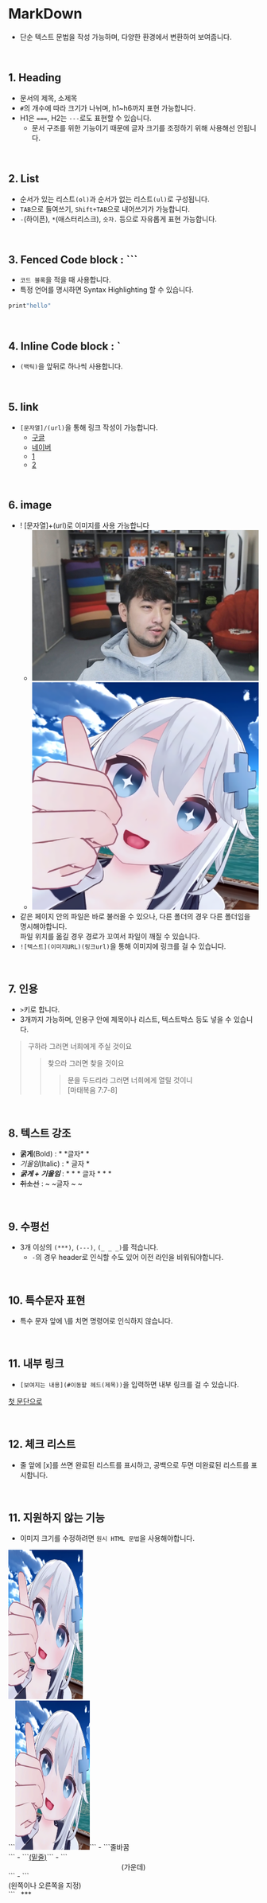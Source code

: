 # MarkDown
- 단순 텍스트 문법을 작성 가능하며, 다양한 환경에서 변환하여 보여줍니다.

&nbsp;
## 1. Heading
- 문서의 제목, 소제목
- `#`의 개수에 따라 크기가 나뉘며, h1~h6까지 표현 가능합니다.
- H1은 `===`, H2는 `---`로도 표현할 수 있습니다.
    - 문서 구조를 위한 기능이기 때문에 글자 크기를 조정하기 위해 사용해선 안됩니다.

&nbsp;
## 2. List
- 순서가 있는 리스트`(ol)`과 순서가 없는 리스트`(ul)`로 구성됩니다.
- `TAB`으로 들여쓰기, `Shift+TAB`으로 내어쓰기가 가능합니다. 
- `-`(하이픈), `*`(애스터리스크), `숫자.` 등으로 자유롭게 표현 가능합니다.

&nbsp;
## 3. Fenced Code block : ```

- `코드 블록`을 적을 때 사용합니다.
- 특정 언어를 명시하면 Syntax Highlighting 할 수 있습니다.
```python
print"hello"   
```

&nbsp;
## 4. Inline Code block : `
- `(백틱)`을 앞뒤로 하나씩 사용합니다.

&nbsp;
## 5. link
- `[문자열]/(url)`을 통해 링크 작성이 가능합니다.
    - [구글](https://google.com)
    - [네이버](https://naver.com)
    - [1](1.jpg)
    - [2](2/2.png)

&nbsp;
## 6. image
- ! [문자열]+(url)로 이미지를 사용 가능합니다
    - ![침착맨](1.jpg)
    - ![고세구](2/2.png)
- 같은 페이지 안의 파일은 바로 불러올 수 있으나, 다른 폴더의 경우 다른 폴더임을 명시해야합니다.<br>파일 위치를 옮길 경우 경로가 꼬여서 파일이 깨질 수 있습니다.
-  `![텍스트](이미지URL)(링크url)`을 통해 이미지에 링크를 걸 수 있습니다.

&nbsp;
## 7. 인용
- `>`키로 합니다.
- 3개까지 가능하며, 인용구 안에 제목이나 리스트, 텍스트박스 등도 넣을 수 있습니다.
>구하라 그러면 너희에게 주실 것이요
>>찾으라 그러면 찾을 것이요
>>>문을 두드리라 그러면 너희에게 열릴 것이니<br>[마태복음 7:7-8]

&nbsp;
## 8. 텍스트 강조
- **굵게**(Bold) : \* \*글자* \* 
- *기울임*(Italic) :  \* 글자 * 
- ***굵게 + 기울임*** :  \* \* \* 글자  \* \* \*
- ~~취소선~~ :  \~ \~글자 \~ \~

&nbsp;
## 9. 수평선
- 3개 이상의 `(***)`, `(---)`, `(_ _ _)`를 적습니다.
    - `-`의 경우 header로 인식할 수도 있어 이전 라인을 비워둬야합니다.

&nbsp;
## 10. 특수문자 표현
- 특수 문자 앞에 \를 치면 명령어로 인식하지 않습니다.

&nbsp;
## 11. 내부 링크
- `[보여지는 내용](#이동할 헤드(제목))`을 입력하면 내부 링크를 걸 수 있습니다.

[첫 문단으로](#markdown)

&nbsp;
## 12. 체크 리스트
- 줄 앞에 [x]를 쓰면 완료된 리스트를 표시하고, 공백으로 두면 미완료된 리스트를 표시합니다.

&nbsp;
## 11. 지원하지 않는 기능 
- 이미지 크기를 수정하려면 `원시 HTML 문법`을 사용해야합니다. 
<img width="150" height="300" src="2/2.png" alt="고세구" title="고세구">
<br>```<img width="150" height="300" src="2/2.png" alt="고세구" title="고세구">```
- ```줄바꿈<br>```
- ```<u>(밑줄)</u>```
- ```<center>(가운데)</center>```
- ```<div style="text-align: left">(왼쪽이나 오른쪽을 지정)</div>```
&nbsp;
***
